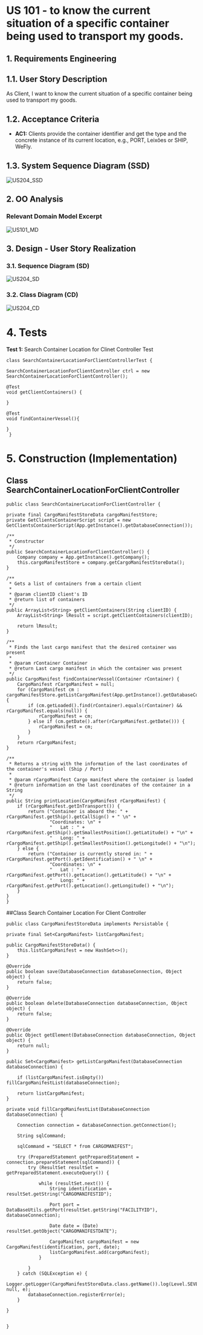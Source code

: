 # US 101 -  to know the current situation of a specific container being used to transport my goods.

## 1. Requirements Engineering

## 1.1. User Story Description

As Client, I want to know the current situation of a specific container being used
to transport my goods.

## 1.2. Acceptance Criteria

* **AC1:** Clients provide the container identifier and get the type and the concrete
  instance of its current location, e.g., PORT, Leixões or SHIP, WeFly.

## 1.3. System Sequence Diagram (SSD)

![US204_SSD](US204SSD.svg)

## 2. OO Analysis

### Relevant Domain Model Excerpt

![US101_MD](US101_MD.svg)

## 3. Design - User Story Realization

### 3.1. Sequence Diagram (SD)

![US204_SD](US204SD.svg)

### 3.2. Class Diagram (CD)

![US204_CD](US204CD.svg)

# 4. Tests

**Test 1:** Search Container Location for Clinet Controller Test 

    class SearchContainerLocationForClientControllerTest {

    SearchContainerLocationForClientController ctrl = new SearchContainerLocationForClientController();

    @Test
    void getClientContainers() {

    }

    @Test
    void findContainerVessel(){

    }
     }


# 5. Construction (Implementation)

## Class SearchContainerLocationForClientController

    public class SearchContainerLocationForClientController {

    private final CargoManifestStoreData cargoManifestStore;
    private GetClientsContainerScript script = new GetClientsContainerScript(App.getInstance().getDatabaseConnection());

    /**
     * Constructor
     */
    public SearchContainerLocationForClientController() {
        Company company = App.getInstance().getCompany();
        this.cargoManifestStore = company.getCargoManifestStoreData();
    }

    /**
     * Gets a list of containers from a certain client
     *
     * @param clientID client's ID
     * @return list of containers
     */
    public ArrayList<String> getClientContainers(String clientID) {
        ArrayList<String> lResult = script.getClientContainers(clientID);

        return lResult;
    }

    /**
     * Finds the last cargo manifest that the desired container was present
     *
     * @param rContainer Container
     * @return Last cargo manifest in which the container was present
     */
    public CargoManifest findContainerVessel(Container rContainer) {
        CargoManifest rCargoManifest = null;
        for (CargoManifest cm : cargoManifestStore.getListCargoManifest(App.getInstance().getDatabaseConnection())) {
            if (cm.getLoaded().find(rContainer).equals(rContainer) && rCargoManifest.equals(null)) {
                rCargoManifest = cm;
            } else if (cm.getDate().after(rCargoManifest.getDate())) {
                rCargoManifest = cm;
            }
        }
        return rCargoManifest;
    }

    /**
     * Returns a string with the information of the last coordinates of the container's vessel (Ship / Port)
     *
     * @param rCargoManifest Cargo manifest where the container is loaded
     * @return information on the last coordinates of the container in a String
     */
    public String printLocation(CargoManifest rCargoManifest) {
        if (rCargoManifest.getInTransport()) {
            return ("Container is aboard the: " + rCargoManifest.getShip().getCallSign() + " \n" +
                    "Coordinates: \n" +
                    "   Lat : " + rCargoManifest.getShip().getSmallestPosition().getLatitude() + "\n" +
                    "   Long: " + rCargoManifest.getShip().getSmallestPosition().getLongitude() + "\n");
        } else {
            return ("Container is currently stored in: " + rCargoManifest.getPort().getIdentification() + " \n" +
                    "Coordinates: \n" +
                    "   Lat : " + rCargoManifest.getPort().getLocation().getLatitude() + "\n" +
                    "   Long: " + rCargoManifest.getPort().getLocation().getLongitude() + "\n");
        }
    }
    }
##Class Search Container Location For Client Controller


    public class CargoManifestStoreData implements Persistable {

    private final Set<CargoManifest> listCargoManifest;

    public CargoManifestStoreData() {
        this.listCargoManifest = new HashSet<>();
    }

    @Override
    public boolean save(DatabaseConnection databaseConnection, Object object) {
        return false;
    }

    @Override
    public boolean delete(DatabaseConnection databaseConnection, Object object) {
        return false;
    }

    @Override
    public Object getElement(DatabaseConnection databaseConnection, Object object) {
        return null;
    }

    public Set<CargoManifest> getListCargoManifest(DatabaseConnection databaseConnection) {

        if (listCargoManifest.isEmpty()) fillCargoManifestList(databaseConnection);

        return listCargoManifest;
    }

    private void fillCargoManifestList(DatabaseConnection databaseConnection) {

        Connection connection = databaseConnection.getConnection();

        String sqlCommand;

        sqlCommand = "SELECT * from CARGOMANIFEST";

        try (PreparedStatement getPreparedStatement = connection.prepareStatement(sqlCommand)) {
            try (ResultSet resultSet = getPreparedStatement.executeQuery()) {

                while (resultSet.next()) {
                    String identification = resultSet.getString("CARGOMANIFESTID");

                    Port port = DataBaseUtils.getPort(resultSet.getString("FACILITYID"), databaseConnection);

                    Date date = (Date) resultSet.getObject("CARGOMANIFESTDATE");

                    CargoManifest cargoManifest = new CargoManifest(identification, port, date);
                    listCargoManifest.add(cargoManifest);
                }

            }
        } catch (SQLException e) {
            Logger.getLogger(CargoManifestStoreData.class.getName()).log(Level.SEVERE, null, e);
            databaseConnection.registerError(e);
        }

    }


    }

